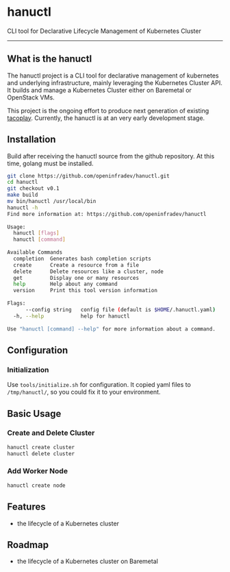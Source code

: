 # hanuctl 
CLI tool for Declarative Lifecycle Management of Kubernetes Cluster

------

## What is the hanuctl

The hanuctl project is a CLI tool for declarative management of kubernetes and 
underlying infrastructure, mainly leveraging the Kubernetes Cluster API. It 
builds and manage a Kubernetes Cluster either on Baremetal or OpenStack VMs.

This project is the ongoing effort to produce next generation of existing 
[tacoplay](github.com/openinfradev/hanuctl). Currently, the hanuctl is at an very early development stage.


## Installation

Build after receiving the hanuctl source from the github repository. At this 
time, golang must be installed.

```sh
git clone https://github.com/openinfradev/hanuctl.git
cd hanuctl
git checkout v0.1
make build
mv bin/hanuctl /usr/local/bin
hanuctl -h
Find more information at: https://github.com/openinfradev/hanuctl
 
Usage:
  hanuctl [flags]
  hanuctl [command]
 
Available Commands
  completion  Generates bash completion scripts
  create      Create a resource from a file
  delete      Delete resources like a cluster, node
  get         Display one or many resources
  help        Help about any command
  version     Print this tool version information
 
Flags:
      --config string   config file (default is $HOME/.hanuctl.yaml)
  -h, --help            help for hanuctl
 
Use "hanuctl [command] --help" for more information about a command.

```
## Configuration

### Initialization
Use `tools/initialize.sh` for configuration. It copied yaml files to 
`/tmp/hanuctl/`, so you could fix it to your environment.

## Basic Usage

### Create and Delete Cluster 

```sh
hanuctl create cluster
hanuctl delete cluster
```

### Add Worker Node

```sh
hanuctl create node
```

## Features

- the lifecycle of a Kubernetes cluster

## Roadmap

- the lifecycle of a Kubernetes cluster on Baremetal
